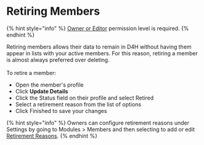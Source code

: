 # Retiring Members

{% hint style="info" %}
[Owner or Editor](../../user-access/permissions.md) permission level is required.
{% endhint %}

Retiring members allows their data to remain in D4H without having them appear in lists with your active members. For this reason, retiring a member is almost always preferred over deleting. \
\
To retire a member:

* Open the member's profile
* Click **Update Details**
* Click the Status field on their profile and select Retired
* Select a retirement reason from the list of options
* Click Finished to save your changes

{% hint style="info" %}
Owners can configure retirement reasons under Settings by going to Modules > Members and then selecting to add or edit [Retirement Reasons](https://support.d4h.org/personnel-and-training/members/member-statuses/retirement-reasons).
{% endhint %}

